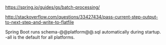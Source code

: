 https://spring.io/guides/gs/batch-processing/

http://stackoverflow.com/questions/33427434/pass-current-step-output-to-next-step-and-write-to-flatfile

Spring Boot runs schema-@@platform@@.sql automatically during startup. -all is the default for all platforms.